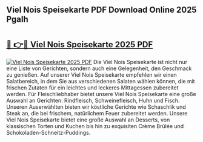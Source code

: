## Viel Nois Speisekarte PDF Download Online 2025 PgaIh

# <h2><a href="http://gc9r53.nevu.top/?p=Viel+Nois+Speisekarte">🔗 👉🔴 Viel Nois Speisekarte 2025 PDF</a></h2>

[![Viel Nois Speisekarte 2025 PDF](https://i.imgur.com/dBaPXMq.png)](http://gc9r53.nevu.top/?p=Viel+Nois+Speisekarte)
Die Viel Nois Speisekarte ist nicht nur eine Liste von Gerichten, sondern auch eine Gelegenheit, den Geschmack zu genießen. Auf unserer Viel Nois Speisekarte empfehlen wir einen Salatbereich, in dem Sie aus verschiedenen Salaten wählen können, die mit frischen Zutaten für ein leichtes und leckeres Mittagessen zubereitet werden. Für Fleischliebhaber bietet unsere Viel Nois Speisekarte eine große Auswahl an Gerichten: Rindfleisch, Schweinefleisch, Huhn und Fisch. Unseren Auserwählten bieten wir köstliche Gerichte wie Schaschlik und Steak an, die bei frischem, natürlichem Feuer zubereitet werden. Unsere Viel Nois Speisekarte bietet eine große Auswahl an Desserts, von klassischen Torten und Kuchen bis hin zu exquisiten Crème Brûlée und Schokoladen-Schneitz-Puddings.
